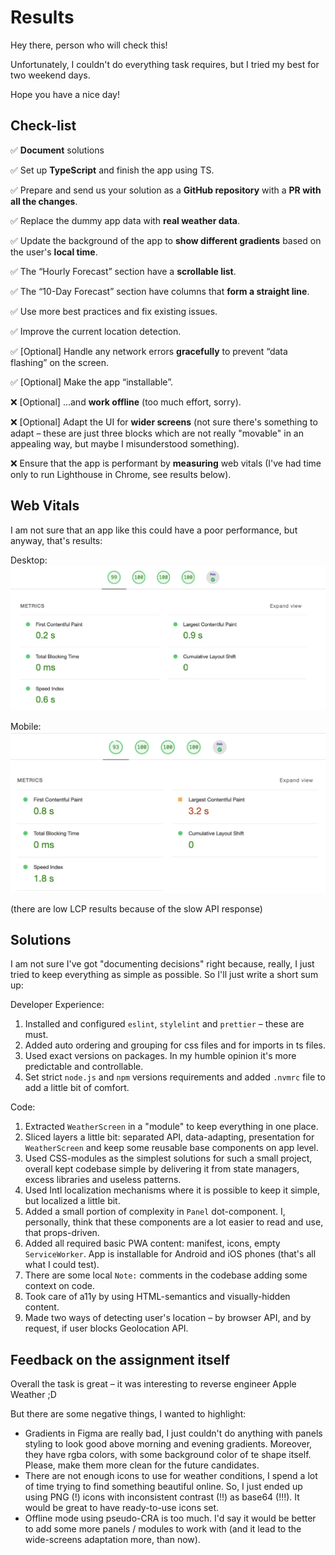 # Results

Hey there, person who will check this!

Unfortunately, I couldn't do everything task requires, but I tried my best for two weekend days.

Hope you have a nice day!

## Check-list

✅ **Document** solutions

✅ Set up **TypeScript** and finish the app using TS.

✅ Prepare and send us your solution as a **GitHub repository** with a **PR with all the changes**.

✅ Replace the dummy app data with **real weather data**.

✅ Update the background of the app to **show different gradients** based on the user's **local time**.

✅ The “Hourly Forecast” section have a **scrollable list**.

✅ The “10-Day Forecast” section have columns that **form a straight line**.

✅ Use more best practices and fix existing issues.

✅ Improve the current location detection.

✅ [Optional] Handle any network errors **gracefully** to prevent “data flashing” on the screen.

✅ [Optional] Make the app “installable”.

❌ [Optional] ...and **work offline** (too much effort, sorry).

❌ [Optional] Adapt the UI for **wider screens** (not sure there's something to adapt – these are just three blocks which are not really "movable" in an appealing way, but maybe I misunderstood something).

❌ Ensure that the app is performant by **measuring** web vitals (I've had time only to run Lighthouse in Chrome, see results below).

## Web Vitals

I am not sure that an app like this could have a poor performance, but anyway, that's results:

Desktop:
![Web Vitals for desktop](./WEB_VITALS_DESKTOP.png)

Mobile:
![Web Vitals for mobile](./WEB_VITALS_MOBILE.png)

(there are low LCP results because of the slow API response)

## Solutions

I am not sure I've got "documenting decisions" right because, really, I just tried to keep everything as simple as possible. So I'll just write a short sum up:

Developer Experience:

1. Installed and configured `eslint`, `stylelint` and `prettier` – these are must.
1. Added auto ordering and grouping for css files and for imports in ts files.
1. Used exact versions on packages. In my humble opinion it's more predictable and controllable.
1. Set strict `node.js` and `npm` versions requirements and added `.nvmrc` file to add a little bit of comfort.

Code:

1. Extracted `WeatherScreen` in a "module" to keep everything in one place.
1. Sliced layers a little bit: separated API, data-adapting, presentation for `WeatherScreen` and keep some reusable base components on app level.
1. Used CSS-modules as the simplest solutions for such a small project, overall kept codebase simple by delivering it from state managers, excess libraries and useless patterns.
1. Used Intl localization mechanisms where it is possible to keep it simple, but localized a little bit.
1. Added a small portion of complexity in `Panel` dot-component. I, personally, think that these components are a lot easier to read and use, that props-driven.
1. Added all required basic PWA content: manifest, icons, empty `ServiceWorker`. App is installable for Android and iOS phones (that's all what I could test).
1. There are some local `Note:` comments in the codebase adding some context on code.
1. Took care of a11y by using HTML-semantics and visually-hidden content.
1. Made two ways of detecting user's location – by browser API, and by request, if user blocks Geolocation API.

## Feedback on the assignment itself

Overall the task is great – it was interesting to reverse engineer Apple Weather ;D

But there are some negative things, I wanted to highlight:

- Gradients in Figma are really bad, I just couldn't do anything with panels styling to look good above morning and evening gradients. Moreover, they have rgba colors, with some background color of te shape itself. Please, make them more clean for the future candidates.
- There are not enough icons to use for weather conditions, I spend a lot of time trying to find something beautiful online. So, I just ended up using PNG (!) icons with inconsistent contrast (!!) as base64 (!!!). It would be great to have ready-to-use icons set.
- Offline mode using pseudo-CRA is too much. I'd say it would be better to add some more panels / modules to work with (and it lead to the wide-screens adaptation more, than now).
